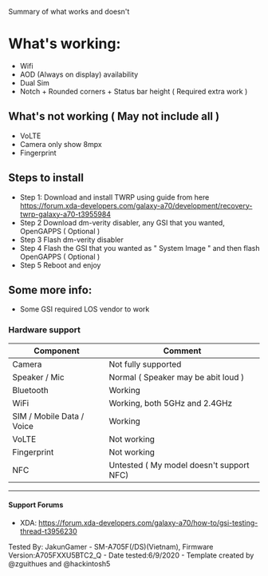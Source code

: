Summary of what works and doesn't
# What's working:
- Wifi
- AOD (Always on display) availability
- Dual Sim
- Notch + Rounded corners + Status bar height ( Required extra work )
## What's not working ( May not include all )
- VoLTE
- Camera only show 8mpx
- Fingerprint

## Steps to install

* Step 1:
  Download and install TWRP using guide from here https://forum.xda-developers.com/galaxy-a70/development/recovery-twrp-galaxy-a70-t3955984
* Step 2
  Download dm-verity disabler, any GSI that you wanted, OpenGAPPS ( Optional )
* Step 3
  Flash dm-verity disabler
* Step 4
  Flash the GSI that you wanted as " System Image " and then flash OpenGAPPS ( Optional )
* Step 5
  Reboot and enjoy

## Some more info:
- Some GSI required LOS vendor to work

### Hardware support

| Component                 |      Comment                                              |
|---------------------------|-----------------------------------------------------------|
| Camera                    | Not fully supported                                       |
| Speaker / Mic             | Normal ( Speaker may be abit loud )                       |
| Bluetooth                 | Working                                                   |
| WiFi                      | Working, both 5GHz and 2.4GHz                             |
| SIM / Mobile Data / Voice | Working                                                   |
| VoLTE                     | Not working                                               |
| Fingerprint               | Not working                                               |
| NFC                       | Untested ( My model doesn't support NFC)                  |
---
#### Support Forums
- XDA: https://forum.xda-developers.com/galaxy-a70/how-to/gsi-testing-thread-t3956230




Tested By: JakunGamer - SM-A705F(/DS)(Vietnam), Firmware Version:A705FXXU5BTC2_Q - Date tested:6/9/2020 - Template created by @zguithues and @hackintosh5